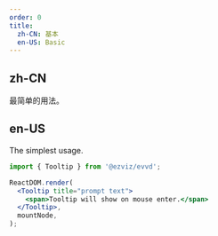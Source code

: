 ```yaml
---
order: 0
title:
  zh-CN: 基本
  en-US: Basic
---
```


## zh-CN

最简单的用法。

## en-US

The simplest usage.

```jsx
import { Tooltip } from '@ezviz/evvd';

ReactDOM.render(
  <Tooltip title="prompt text">
    <span>Tooltip will show on mouse enter.</span>
  </Tooltip>,
  mountNode,
);
```
